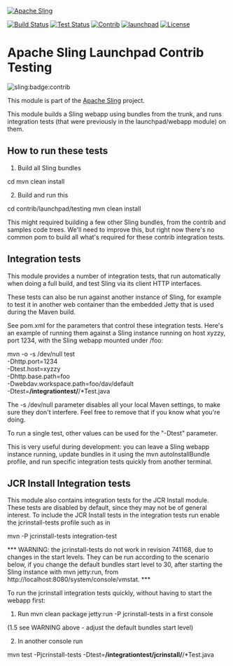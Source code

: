 [![Apache Sling](https://sling.apache.org/res/logos/sling.png)](https://sling.apache.org)

&#32;[![Build Status](https://ci-builds.apache.org/job/Sling/job/modules/job/sling-org-apache-sling-launchpad-contrib-testing/job/master/badge/icon)](https://ci-builds.apache.org/job/Sling/job/modules/job/sling-org-apache-sling-launchpad-contrib-testing/job/master/)&#32;[![Test Status](https://img.shields.io/jenkins/tests.svg?jobUrl=https://ci-builds.apache.org/job/Sling/job/modules/job/sling-org-apache-sling-launchpad-contrib-testing/job/master/)](https://ci-builds.apache.org/job/Sling/job/modules/job/sling-org-apache-sling-launchpad-contrib-testing/job/master/test/?width=800&height=600)&#32;[![Contrib](https://sling.apache.org/badges/status-contrib.svg)](https://github.com/apache/sling-aggregator/blob/master/docs/status/contrib.md)&#32;[![launchpad](https://sling.apache.org/badges/group-launchpad.svg)](https://github.com/apache/sling-aggregator/blob/master/docs/group/launchpad.md) [![License](https://img.shields.io/badge/License-Apache%202.0-blue.svg)](https://www.apache.org/licenses/LICENSE-2.0)

# Apache Sling Launchpad Contrib Testing

![sling:badge:contrib](https://img.shields.io/badge/sling-contrib-blue.svg)

This module is part of the [Apache Sling](https://sling.apache.org) project.

This module builds a Sling webapp using bundles from the trunk, and
runs integration tests (that were previously in the launchpad/webapp
module) on them.  

How to run these tests
----------------------

1) Build all Sling bundles

  cd <top of the Sling source code tree>
  mvn clean install
  
2) Build and run this

  cd contrib/launchpad/testing
  mvn clean install
  
This might required building a few other Sling bundles, from the contrib
and samples code trees. We'll need to improve this, but right now there's no
common pom to build all what's required for these contrib integration tests.

Integration tests
-----------------
This module provides a number of integration tests, that run automatically when
doing a full build, and test Sling via its client HTTP interfaces.

These tests can also be run against another instance of Sling, for example to
test it in another web container than the embedded Jetty that is used during the
Maven build.

See pom.xml for the parameters that control these integration tests. Here's an
example of running them against a Sling instance running on host xyzzy, port 1234,
with the Sling webapp mounted under /foo:

   mvn -o -s /dev/null test \
    -Dhttp.port=1234 \
    -Dtest.host=xyzzy \
    -Dhttp.base.path=foo \
    -Dwebdav.workspace.path=foo/dav/default \
    -Dtest=**/integrationtest/**/*Test.java

The  -s /dev/null parameter disables all your local Maven settings, to make sure
they don't interfere. Feel free to remove that if you know what you're doing.

To run a single test, other values can be used for the "-Dtest" parameter.

This is very useful during development: you can leave a Sling webapp instance
running, update bundles in it using the mvn autoInstallBundle profile, and run
specific integration tests quickly from another terminal.

JCR Install Integration tests
-----------------------------

This module also contains integration tests for the JCR Install module. These
tests are disabled by default, since they may not be of general interest. To
include the JCR Install tests in the integration tests run enable the
jcrinstall-tests profile such as in

   mvn -P jcrinstall-tests integration-test
   
*** WARNING: the jcrinstall-tests do not work in revision 741168, due to changes
in the start levels. They can be run according to the scenario below, if you 
change the default bundles start level to 30, after starting the Sling instance
with mvn jetty:run, from http://localhost:8080/system/console/vmstat. ***     

To run the jcrinstall integration tests quickly, without having to start the
webapp first:

1. Run mvn clean package jetty:run -P jcrinstall-tests in a first console

(1.5 see WARNING above - adjust the default bundles start level)

2. In another console run

  mvn test -Pjcrinstall-tests  -Dtest=**/integrationtest/jcrinstall/**/*Test.java
  
       
